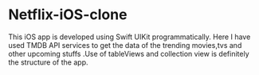 # Netflix-iOS-clone
This iOS app is developed using Swift UIKit programmatically. Here I have used TMDB API services to get the data of the trending movies,tvs and other upcoming stuffs .Use of tableViews and collection view is definitely the structure of the app.
